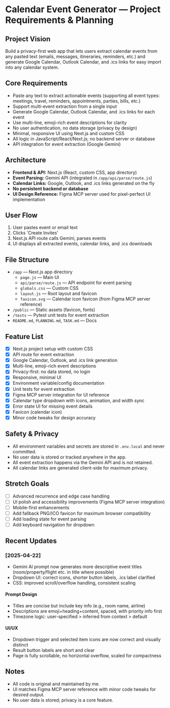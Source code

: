 # Calendar Event Generator — Project Requirements & Planning

## Project Vision
Build a privacy-first web app that lets users extract calendar events from any pasted text (emails, messages, itineraries, reminders, etc.) and generate Google Calendar, Outlook Calendar, and .ics links for easy import into any calendar system.

## Core Requirements
- Paste any text to extract actionable events (supporting all event types: meetings, travel, reminders, appointments, parties, bills, etc.)
- Support multi-event extraction from a single input
- Generate Google Calendar, Outlook Calendar, and .ics links for each event
- Use multi-line, emoji-rich event descriptions for clarity
- No user authentication, no data storage (privacy by design)
- Minimal, responsive UI using Next.js and custom CSS
- All logic in JavaScript/React/Next.js; no backend server or database
- API integration for event extraction (Google Gemini)

## Architecture
- **Frontend & API:** Next.js (React, custom CSS, app directory)
- **Event Parsing:** Gemini API (integrated in `/app/api/parse/route.js`)
- **Calendar Links:** Google, Outlook, and .ics links generated on the fly
- **No persistent backend or database**
- **UI Design Reference:** Figma MCP server used for pixel-perfect UI implementation

## User Flow
1. User pastes event or email text
2. Clicks 'Create Invites'
3. Next.js API route calls Gemini, parses events
4. UI displays all extracted events, calendar links, and .ics downloads

## File Structure
- `/app` — Next.js app directory
  - `page.js` — Main UI
  - `api/parse/route.js` — API endpoint for event parsing
  - `globals.css` — Custom CSS
  - `layout.js` — Root layout and favicon
  - `favicon.svg` — Calendar icon favicon (from Figma MCP server reference)
- `/public` — Static assets (favicon, fonts)
- `/tests` — Pytest unit tests for event extraction
- `README.md`, `PLANNING.md`, `TASK.md` — Docs

## Feature List
- [x] Next.js project setup with custom CSS
- [x] API route for event extraction
- [x] Google Calendar, Outlook, and .ics link generation
- [x] Multi-line, emoji-rich event descriptions
- [x] Privacy-first: no data stored, no login
- [x] Responsive, minimal UI
- [x] Environment variable/config documentation
- [x] Unit tests for event extraction
- [x] Figma MCP server integration for UI reference
- [x] Calendar type dropdown with icons, animation, and width sync
- [x] Error state UI for missing event details
- [x] Favicon (calendar icon)
- [x] Minor code tweaks for design accuracy

## Safety & Privacy
- All environment variables and secrets are stored in `.env.local` and never committed.
- No user data is stored or tracked anywhere in the app.
- All event extraction happens via the Gemini API and is not retained.
- All calendar links are generated client-side for maximum privacy.

## Stretch Goals
- [ ] Advanced recurrence and edge case handling
- [ ] UI polish and accessibility improvements (Figma MCP server integration)
- [ ] Mobile-first enhancements
- [ ] Add fallback PNG/ICO favicon for maximum browser compatibility
- [ ] Add loading state for event parsing
- [ ] Add keyboard navigation for dropdown

## Recent Updates
### [2025-04-22]
- Gemini AI prompt now generates more descriptive event titles (room/property/flight etc. in title where possible)
- Dropdown UI: correct icons, shorter button labels, .ics label clarified
- CSS: improved scroll/overflow handling, consistent scaling

#### Prompt Design
- Titles are concise but include key info (e.g., room name, airline)
- Descriptions are emoji+heading+content, spaced, with priority info first
- Timezone logic: user-specified > inferred from context > default

#### UI/UX
- Dropdown trigger and selected item icons are now correct and visually distinct
- Result button labels are short and clear
- Page is fully scrollable, no horizontal overflow, scaled for compactness

## Notes
- All code is original and maintained by me.
- UI matches Figma MCP server reference with minor code tweaks for desired output.
- No user data is stored; privacy is a core feature.

